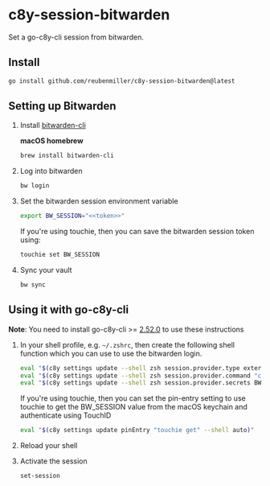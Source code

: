 # c8y-session-bitwarden

Set a go-c8y-cli session from bitwarden.

## Install

```sh
go install github.com/reubenmiller/c8y-session-bitwarden@latest
```

## Setting up Bitwarden

1. Install [bitwarden-cli](https://bitwarden.com/help/cli/)

    **macOS homebrew**

    ```sh
    brew install bitwarden-cli
    ```

2. Log into bitwarden

    ```sh
    bw login
    ```

3. Set the bitwarden session environment variable

    ```sh
    export BW_SESSION="<<token>>"
    ```

    If you're using touchie, then you can save the bitwarden session token using:

    ```sh
    touchie set BW_SESSION
    ```

4. Sync your vault

    ```sh
    bw sync
    ```

## Using it with go-c8y-cli

**Note**: You need to install go-c8y-cli >= [2.52.0](https://github.com/reubenmiller/go-c8y-cli/releases/tag/v2.52.0) to use these instructions

1. In your shell profile, e.g. `~/.zshrc`, then create the following shell function which you can use to use the bitwarden login.

    ```sh
    eval "$(c8y settings update --shell zsh session.provider.type external )"
    eval "$(c8y settings update --shell zsh session.provider.command "c8y-session-bitwarden list --folder c8y")"
    eval "$(c8y settings update --shell zsh session.provider.secrets BW_SESSION)"
    ```

    If you're using touchie, then you can set the pin-entry setting to use touchie to get the BW_SESSION value from the macOS keychain and authenticate using TouchID

    ```sh
    eval "$(c8y settings update pinEntry "touchie get" --shell auto)"
    ```

2. Reload your shell

3. Activate the session

    ```sh
    set-session
    ```
